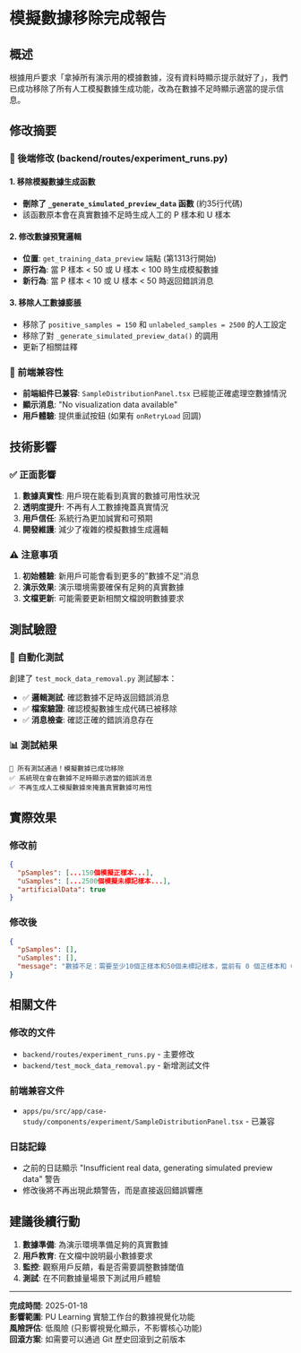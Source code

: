 # 模擬數據移除完成報告

## 概述
根據用戶要求「拿掉所有演示用的模據數據，沒有資料時顯示提示就好了」，我們已成功移除了所有人工模擬數據生成功能，改為在數據不足時顯示適當的提示信息。

## 修改摘要

### 🔧 後端修改 (backend/routes/experiment_runs.py)

#### 1. 移除模擬數據生成函數
- **刪除了 `_generate_simulated_preview_data` 函數** (約35行代碼)
- 該函數原本會在真實數據不足時生成人工的 P 樣本和 U 樣本

#### 2. 修改數據預覽邏輯
- **位置**: `get_training_data_preview` 端點 (第1313行開始)
- **原行為**: 當 P 樣本 < 50 或 U 樣本 < 100 時生成模擬數據
- **新行為**: 當 P 樣本 < 10 或 U 樣本 < 50 時返回錯誤消息

#### 3. 移除人工數據膨脹
- 移除了 `positive_samples = 150` 和 `unlabeled_samples = 2500` 的人工設定
- 移除了對 `_generate_simulated_preview_data()` 的調用
- 更新了相關註釋

### 📱 前端兼容性
- **前端組件已兼容**: `SampleDistributionPanel.tsx` 已經能正確處理空數據情況
- **顯示消息**: "No visualization data available"
- **用戶體驗**: 提供重試按鈕 (如果有 `onRetryLoad` 回調)

## 技術影響

### ✅ 正面影響
1. **數據真實性**: 用戶現在能看到真實的數據可用性狀況
2. **透明度提升**: 不再有人工數據掩蓋真實情況
3. **用戶信任**: 系統行為更加誠實和可預期
4. **開發維護**: 減少了複雜的模擬數據生成邏輯

### ⚠️ 注意事項
1. **初始體驗**: 新用戶可能會看到更多的"數據不足"消息
2. **演示效果**: 演示環境需要確保有足夠的真實數據
3. **文檔更新**: 可能需要更新相關文檔說明數據要求

## 測試驗證

### 🧪 自動化測試
創建了 `test_mock_data_removal.py` 測試腳本：
- ✅ **邏輯測試**: 確認數據不足時返回錯誤消息
- ✅ **檔案驗證**: 確認模擬數據生成代碼已被移除
- ✅ **消息檢查**: 確認正確的錯誤消息存在

### 📊 測試結果
```
🎉 所有測試通過！模擬數據已成功移除
✅ 系統現在會在數據不足時顯示適當的錯誤消息
✅ 不再生成人工模擬數據來掩蓋真實數據可用性
```

## 實際效果

### 修改前
```json
{
  "pSamples": [...150個模擬正樣本...],
  "uSamples": [...2500個模擬未標記樣本...],
  "artificialData": true
}
```

### 修改後
```json
{
  "pSamples": [],
  "uSamples": [],
  "message": "數據不足：需要至少10個正樣本和50個未標記樣本，當前有 0 個正樣本和 0 個未標記樣本"
}
```

## 相關文件

### 修改的文件
- `backend/routes/experiment_runs.py` - 主要修改
- `backend/test_mock_data_removal.py` - 新增測試文件

### 前端兼容文件
- `apps/pu/src/app/case-study/components/experiment/SampleDistributionPanel.tsx` - 已兼容

### 日誌記錄
- 之前的日誌顯示 "Insufficient real data, generating simulated preview data" 警告
- 修改後將不再出現此類警告，而是直接返回錯誤響應

## 建議後續行動

1. **數據準備**: 為演示環境準備足夠的真實數據
2. **用戶教育**: 在文檔中說明最小數據要求
3. **監控**: 觀察用戶反饋，看是否需要調整數據閾值
4. **測試**: 在不同數據量場景下測試用戶體驗

---

**完成時間**: 2025-01-18  
**影響範圍**: PU Learning 實驗工作台的數據視覺化功能  
**風險評估**: 低風險 (只影響視覺化顯示，不影響核心功能)  
**回滾方案**: 如需要可以通過 Git 歷史回滾到之前版本
